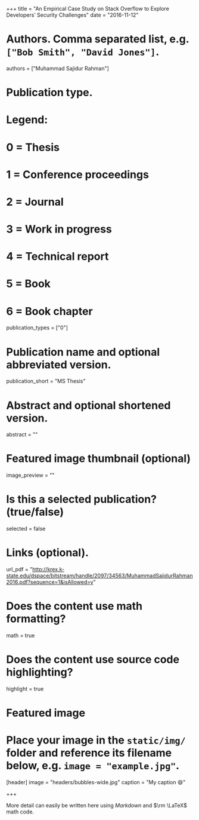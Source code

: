 +++
title = "An Empirical Case Study on Stack Overflow to Explore Developers’ Security Challenges"
date = "2016-11-12"

# Authors. Comma separated list, e.g. `["Bob Smith", "David Jones"]`.
authors = ["Muhammad Sajidur Rahman"]

# Publication type.
# Legend:
# 0 = Thesis
# 1 = Conference proceedings
# 2 = Journal
# 3 = Work in progress
# 4 = Technical report
# 5 = Book
# 6 = Book chapter
publication_types = ["0"]

# Publication name and optional abbreviated version.
publication_short = "MS Thesis"

# Abstract and optional shortened version.
abstract = ""

# Featured image thumbnail (optional)
image_preview = ""

# Is this a selected publication? (true/false)
selected = false



# Links (optional).
url_pdf = "http://krex.k-state.edu/dspace/bitstream/handle/2097/34563/MuhammadSajidurRahman2016.pdf?sequence=1&isAllowed=y"

# Does the content use math formatting?
math = true

# Does the content use source code highlighting?
highlight = true

# Featured image
# Place your image in the `static/img/` folder and reference its filename below, e.g. `image = "example.jpg"`.
[header]
image = "headers/bubbles-wide.jpg"
caption = "My caption :smile:"

+++

More detail can easily be written here using *Markdown* and $\rm \LaTeX$ math code.
